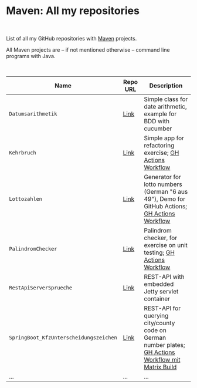 # Maven: All my repositories #

<br>

List of all my GitHub repositories with [Maven](https://maven.apache.org/) projects.

All Maven projects are – if not mentioned otherwise – command line programs with Java.

<br>

| Name | Repo URL | Description |
| ---- | -------- | ----------- |
| `Datumsarithmetik` | [Link](https://github.com/MDecker-MobileComputing/Maven_Cucumber_Datumsarithmetik) | Simple class for date arithmetic, example for BDD with cucumber |
| `Kehrbruch` | [Link](https://github.com/MDecker-MobileComputing/Maven_Kehrbruch) | Simple app for refactoring exercise; [GH Actions Workflow](https://github.com/MDecker-MobileComputing/Maven_Kehrbruch/tree/master/.github/workflows) |
| `Lottozahlen` | [Link](https://github.com/MDecker-MobileComputing/Maven_Lottozahlen) | Generator for lotto numbers (German "6 aus 49"), Demo for GitHub Actions; [GH Actions Workflow]([https://github.com/MDecker-MobileComputing/Maven_Palindromchecker/tree/master/.github/workflows](https://github.com/MDecker-MobileComputing/Maven_Lottozahlen/tree/master/.github/workflows)) |
| `PalindromChecker` | [Link](https://github.com/MDecker-MobileComputing/Maven_Palindromchecker) | Palindrom checker, for exercise on unit testing; [GH Actions Workflow](https://github.com/MDecker-MobileComputing/Maven_Palindromchecker/tree/master/.github/workflows) |
| `RestApiServerSprueche` | [Link](https://github.com/MDecker-MobileComputing/Maven_RestApiServerSprueche) | REST-API with embedded Jetty servlet container |
| `SpringBoot_KfzUnterscheidungszeichen` | [Link](https://github.com/MDecker-MobileComputing/Maven_SpringBoot_KfzUnterscheidungszeichen) | REST-API for querying city/county code on German number plates; [GH Actions Workflow mit Matrix Build](https://github.com/MDecker-MobileComputing/Maven_SpringBoot_KfzUnterscheidungszeichen/blob/42d4031b2f13cc0cc25ae411ae3fbe2efb6c34ce/.github/workflows/maven.yml#L10-L13) |
| ... | ... | ... |

<br>
